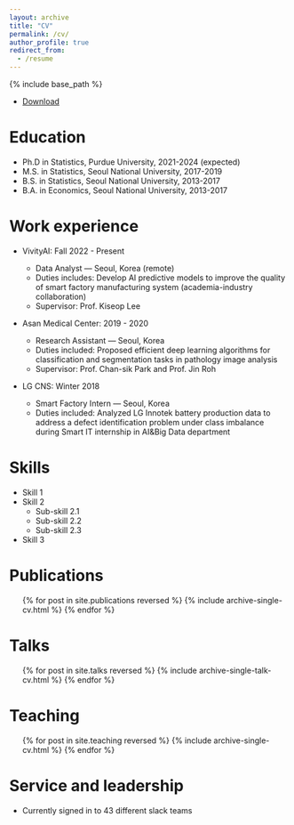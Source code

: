 ```yaml
---
layout: archive
title: "CV"
permalink: /cv/
author_profile: true
redirect_from:
  - /resume
---
```


{% include base_path %}
 
* <a href="http://jiwon-jung.github.io/files/CV.pdf">Download</a>

Education
======
* Ph.D in Statistics, Purdue University, 2021-2024 (expected)
* M.S. in Statistics, Seoul National University, 2017-2019
* B.S. in Statistics, Seoul National University, 2013-2017
* B.A. in Economics, Seoul National University, 2013-2017

Work experience
======
* VivityAI: Fall 2022 - Present
  * Data Analyst — Seoul, Korea (remote)
  * Duties includes: Develop AI predictive models to improve the quality of smart factory manufacturing system (academia-industry collaboration)
  * Supervisor: Prof. Kiseop Lee

* Asan Medical Center: 2019 - 2020
  * Research Assistant — Seoul, Korea
  * Duties included: Proposed efficient deep learning algorithms for classification and segmentation tasks in pathology image analysis
  * Supervisor: Prof. Chan-sik Park and Prof. Jin Roh

* LG CNS: Winter 2018
  * Smart Factory Intern — Seoul, Korea
  * Duties included: Analyzed LG Innotek battery production data to address a defect identification problem under class imbalance during Smart IT internship in AI&Big Data department
 

 



  
Skills
======
* Skill 1
* Skill 2
  * Sub-skill 2.1
  * Sub-skill 2.2
  * Sub-skill 2.3
* Skill 3

Publications
======
  <ul>{% for post in site.publications reversed %}
    {% include archive-single-cv.html %}
  {% endfor %}</ul>
  
Talks
======
  <ul>{% for post in site.talks reversed %}
    {% include archive-single-talk-cv.html  %}
  {% endfor %}</ul>
  
Teaching
======
  <ul>{% for post in site.teaching reversed %}
    {% include archive-single-cv.html %}
  {% endfor %}</ul>
  
Service and leadership
======
* Currently signed in to 43 different slack teams
